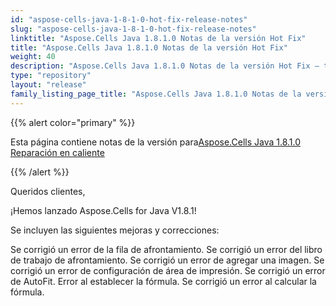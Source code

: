 ```yaml
---
id: "aspose-cells-java-1-8-1-0-hot-fix-release-notes"
slug: "aspose-cells-java-1-8-1-0-hot-fix-release-notes"
linktitle: "Aspose.Cells Java 1.8.1.0 Notas de la versión Hot Fix"
title: "Aspose.Cells Java 1.8.1.0 Notas de la versión Hot Fix"
weight: 40
description: "Aspose.Cells Java 1.8.1.0 Notas de la versión Hot Fix – the latest updates and fixes."
type: "repository"
layout: "release"
family_listing_page_title: "Aspose.Cells Java 1.8.1.0 Notas de la versión Hot Fix"
---
```

{{% alert color="primary" %}} 

 Esta página contiene notas de la versión para[Aspose.Cells Java 1.8.1.0 Reparación en caliente](https://releases.aspose.com/cells/java/new-releases/aspose.cells-java-1.8.1.0-hot-fix/)

{{% /alert %}} 

 Queridos clientes,

 ¡Hemos lanzado Aspose.Cells for Java V1.8.1!

 Se incluyen las siguientes mejoras y correcciones:

Se corrigió un error de la fila de afrontamiento. Se corrigió un error del libro de trabajo de afrontamiento. Se corrigió un error de agregar una imagen. Se corrigió un error de configuración de área de impresión. Se corrigió un error de AutoFit. Error al establecer la fórmula. Se corrigió un error al calcular la fórmula.

